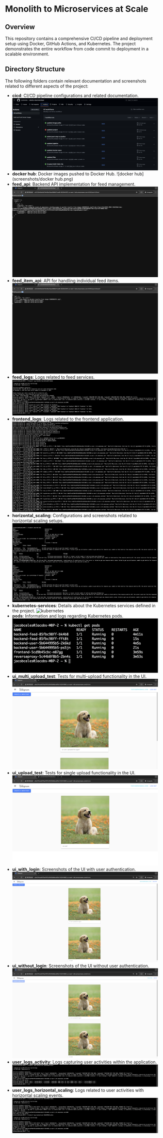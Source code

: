 # Monolith to Microservices at Scale

## Overview

This repository contains a comprehensive CI/CD pipeline and deployment setup using Docker, GitHub Actions, and Kubernetes. The project demonstrates the entire workflow from code commit to deployment in a scalable environment.

## Directory Structure

The following folders contain relevant documentation and screenshots related to different aspects of the project:

- **cicd**: CI/CD pipeline configurations and related documentation.
![cicd](screenshots/cicd.png)
- **docker hub**: Docker images pushed to Docker Hub.
![docker hub](screenshots/docker hub.png)
- **feed_api**: Backend API implementation for feed management.
![feed_api](screenshots/feed_api.png)
- **feed_item_api**: API for handling individual feed items.
![feed_item_api](screenshots/feed_item_api.png)
- **feed_logs**: Logs related to feed services.
![feed_logs](screenshots/feed_logs.png)
- **frontend_logs**: Logs related to the frontend application.
![frontend_logs](screenshots/frontend_logs.png)
- **horizontal_scaling**: Configurations and screenshots related to horizontal scaling setups.
![horizontal_scaling](screenshots/horizontal_scaling.png)
- **kubernetes-services**: Details about the Kubernetes services defined in the project.
![kubernetes](screenshots/kubernetes.png)
- **pods**: Information and logs regarding Kubernetes pods.
![pods](screenshots/pods.png)
- **ui_multi_upload_test**: Tests for multi-upload functionality in the UI.
![ui_multi_upload_test](screenshots/ui_multi_upload_test.png)
- **ui_upload_test**: Tests for single upload functionality in the UI.
![ui_upload_test](screenshots/ui_upload_test.png)
- **ui_with_login**: Screenshots of the UI with user authentication.
![ui_with_login](screenshots/ui_with_login.png)
- **ui_without_login**: Screenshots of the UI without user authentication.
![ui_without_login](screenshots/ui_without_login.png)
- **user_logs_activity**: Logs capturing user activities within the application.
![user_logs_activity](screenshots/user_logs_activity.png)
- **user_logs_horizontal_scaling**: Logs related to user activities with horizontal scaling events.
![user_logs_horizontal_scaling](screenshots/user_logs_horizontal_scaling.png)
